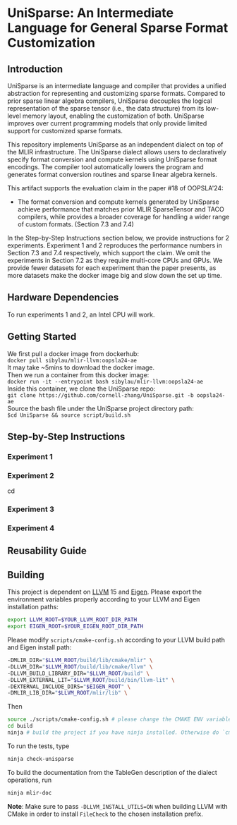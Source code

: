 # UniSparse: An Intermediate Language for General Sparse Format Customization




## Introduction  
UniSparse is an intermediate language and compiler that provides a unified abstraction for representing and customizing sparse formats. Compared to prior sparse linear algebra compilers, UniSparse decouples the logical representation of the sparse tensor (i.e., the data structure) from its low-level memory layout, enabling the customization of both. UniSparse improves over current programming models that only provide limited support for customized sparse formats.

This repository implements UniSparse as an independent dialect on top of the MLIR infrastructure. The UniSparse  dialect allows users to declaratively specify format conversion and compute kernels using UniSparse format encodings. The compiler tool automatically lowers the program and generates format conversion routines and sparse linear algebra kernels.

This artifact supports the evaluation claim in the paper #18 of OOPSLA'24:
  - The format conversion and compute kernels generated by UniSparse achieve performance that matches prior MLIR SparseTensor and TACO compilers, while provides a broader coverage for handling a wider range of custom formats. (Section 7.3 and 7.4)

In the Step-by-Step Instructions section below, we provide instructions for 2 experiments. Experiment 1 and 2 reproduces the performance numbers in Section 7.3 and 7.4 respectively, which support the claim. We omit the experiments in Section 7.2 as they require multi-core CPUs and GPUs. We provide fewer datasets for each experiment than the paper presents, as more datasets make the docker image big and slow down the set up time.
<!-- Experiment 3 reproduces the performance numbers in Section 7.2.1, which supports claim 2. Experiment 4 reproduces the performance numbers in Section 7.2.2, which also supports claim 2. Experiment 4 is optional depending on whether the evaluator has an NVIDIA GPU and CUDA version >= 11.0. We use 4 datasets for each experiment, as more datasets make the docker image big and slow down the set up time. -->

## Hardware Dependencies

To run experiments 1 and 2, an Intel CPU will work.
<!-- 2. To run experiment 3, our original experiment uses a 48-core Intel Xeon Gold 6248R CPU at 3.00GHz, while we belive a multi-core Intel CPU should work;
3. To run experiment 4, our original experiment uses an NVIDIA RTX A6000 GPU, while we believe an NVIDIA GPU in general will work. -->

## Getting Started
We first pull a docker image from dockerhub:  
`docker pull sibylau/mlir-llvm:oopsla24-ae`  
It may take ~5mins to download the docker image.  
Then we run a container from this docker image:  
`docker run -it --entrypoint bash sibylau/mlir-llvm:oopsla24-ae`  
Inside this container, we clone the UniSparse repo:  
`git clone https://github.com/cornell-zhang/UniSparse.git -b oopsla24-ae`  
Source the bash file under the UniSparse project directory path:  
`$cd UniSparse && source script/build.sh`


## Step-by-Step Instructions
### Experiment 1


### Experiment 2
cd 

### Experiment 3

### Experiment 4

## Reusability Guide



## Building

<!-- This setup assumes that you have built LLVM and MLIR in `$BUILD_DIR` and installed them to `$PREFIX`. To build and launch the tests, run
```sh
mkdir build && cd build
cmake -G Ninja .. -DMLIR_DIR=$PREFIX/lib/cmake/mlir -DLLVM_EXTERNAL_LIT=$BUILD_DIR/bin/llvm-lit
cmake --build . --target check-standalone
``` -->
This project is dependent on [LLVM](https://github.com/llvm/llvm-project/tree/llvmorg-15.0.0-rc1) 15 and [Eigen](https://gitlab.com/libeigen/eigen/-/releases/3.4.0). Please export the environment variables properly according to your LLVM and Eigen installation paths:

```sh
export LLVM_ROOT=$YOUR_LLVM_ROOT_DIR_PATH
export EIGEN_ROOT=$YOUR_EIGEN_ROOT_DIR_PATH
```

Please modify `scripts/cmake-config.sh` according to your LLVM build path and Eigen install path:
```sh
-DMLIR_DIR="$LLVM_ROOT/build/lib/cmake/mlir" \
-DLLVM_DIR="$LLVM_ROOT/build/lib/cmake/llvm" \
-DLLVM_BUILD_LIBRARY_DIR="$LLVM_ROOT/build" \
-DLLVM_EXTERNAL_LIT="$LLVM_ROOT/build/bin/llvm-lit" \
-DEXTERNAL_INCLUDE_DIRS="$EIGEN_ROOT" \
-DMLIR_LIB_DIR="$LLVM_ROOT/mlir/lib" \
```

Then
```sh
source ./scripts/cmake-config.sh # please change the CMAKE ENV variables to your own path
cd build 
ninja # build the project if you have ninja installed. Otherwise do `cmake --build . `
```

To run the tests, type
```sh
ninja check-unisparse
```

To build the documentation from the TableGen description of the dialect operations, run
```sh
ninja mlir-doc
```
**Note**: Make sure to pass `-DLLVM_INSTALL_UTILS=ON` when building LLVM with CMake in order to install `FileCheck` to the chosen installation prefix.

